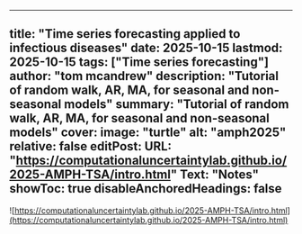 
---
title: "Time series forecasting applied to infectious diseases"
date: 2025-10-15
lastmod: 2025-10-15
tags: ["Time series forecasting"]
author: "tom mcandrew"
description: "Tutorial of random walk, AR, MA, for seasonal and non-seasonal models"
summary: "Tutorial of random walk, AR, MA, for seasonal and non-seasonal models"
cover:
    image: "turtle"
    alt: "amph2025"
    relative: false
editPost:
    URL: "https://computationaluncertaintylab.github.io/2025-AMPH-TSA/intro.html"
    Text: "Notes"
showToc: true
disableAnchoredHeadings: false
---
![https://computationaluncertaintylab.github.io/2025-AMPH-TSA/intro.html](https://computationaluncertaintylab.github.io/2025-AMPH-TSA/intro.html)